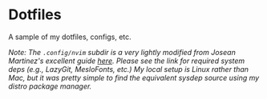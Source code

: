 # Dotfiles

A sample of my dotfiles, configs, etc.

_Note: The `.config/nvim` subdir is a very lightly modified from Josean
Martinez's excellent guide
[here](https://www.josean.com/posts/how-to-setup-neovim-2024). Please see the
link for required system deps (e.g., LazyGit, MesloFonts, etc.) My local setup
is Linux rather than Mac, but it was pretty simple to find the equivalent sysdep
source using my distro package manager._
